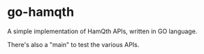 # go-hamqth
A simple implementation of HamQth APIs, written in GO language.

There's also a "main" to test the various APIs.
